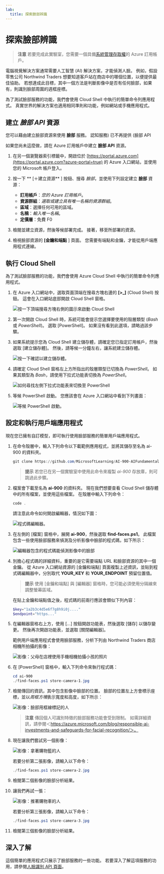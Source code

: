 ```yaml
---
lab:
  title: 探索臉部辨識
---
```


# 探索臉部辨識

> **注意** 若要完成此實驗室，您需要一個具備[系統管理存取權](https://azure.microsoft.com/free?azure-portal=true)的 Azure 訂用帳戶。

電腦視覺解決方案通常需要人工智慧 (AI) 解決方案，才能偵測人臉。 例如，假設零售公司 Northwind Traders 想要知道客戶站在商店中的哪個位置，以便提供最佳協助。 若想達成此目標，其中一個方法是判斷影像中是否有任何臉部，如果有，則識別臉部周圍的週框座標。

為了測試臉部服務的功能，我們會使用 Cloud Shell 中執行的簡單命令列應用程式。 真實世界的解決方案也適用相同準則和功能，例如網站或手機應用程式。

## 建立 *臉部 API* 資源

您可以藉由建立臉部資源來使用 **臉部** 服務。 認知服務) 已不再提供 (臉部 API

如果您尚未這麼做，請在 Azure 訂用帳戶中建立 **臉部 API** 資源。

1. 在另一個瀏覽器索引標籤中，開啟位於 [https://portal.azure.com](https://portal.azure.com?azure-portal=true) 的 Azure 入口網站，並使用您的 Microsoft 帳戶登入。

1. 按一下 ** [&#65291;建立資源** ] 按鈕、搜尋 *臉部*，並使用下列設定建立 **臉部** 資源：
    - **訂用帳戶**：*您的 Azure 訂用帳戶*。
    - **資源群組**：*選取或建立具有唯一名稱的資源群組*。
    - **區域**：選擇任何可用的區域。
    - **名稱**：*輸入唯一名稱*。
    - **定價層**：免費 F0

1. 檢閱並建立資源，然後等候部署完成。 接著，移至所部署的資源。

1. 檢視臉部資源的 **[金鑰和端點** ] 頁面。 您需要有端點和金鑰，才能從用戶端應用程式連線。

## 執行 Cloud Shell

為了測試臉部服務的功能，我們會使用 Azure Cloud Shell 中執行的簡單命令列應用程式。 

1. 在 Azure 入口網站中，選取頁面頂端在搜尋方塊右邊的 **[>_]** (Cloud Shell) 按鈕。 這會在入口網站底部開啟 Cloud Shell 窗格。 

    ![按一下頂端搜尋方塊右側的圖示來啟動 Cloud Shell](media/create-face-solutions/powershell-portal-guide-1.png)

1. 第一次開啟 Cloud Shell 時，系統可能會提示您選擇要使用的殼層類型 (*Bash* 或 *PowerShell*)。 選取 [PowerShell]。 如果沒有看到此選項，請略過該步驟。  

1. 如果系統提示您為 Cloud Shell 建立儲存體，請確定您已指定訂用帳戶，然後選取 [建立儲存體]。 然後，請等候一分鐘左右，讓系統建立儲存體。

    ![按一下確認以建立儲存體。](media/create-face-solutions/powershell-portal-guide-2.png)       

1. 請確定 Cloud Shell 窗格左上方所指出的殼層類型已切換為 *PowerShell*。 如果其類型為 *Bash*，請使用下拉式功能表切換為 *PowerShell*。

    ![如何尋找左側下拉式功能表來切換至 PowerShell](media/create-face-solutions/powershell-portal-guide-3.png) 

1. 等候 PowerShell 啟動。 您應該會在 Azure 入口網站中看到下列畫面：  

    ![等候 PowerShell 啟動。](media/create-face-solutions/powershell-prompt.png)

## 設定和執行用戶端應用程式

現在您已擁有自訂模型，即可執行使用臉部服務的簡單用戶端應用程式。

1. 在命令殼層中，輸入下列命令以下載範例應用程式，並將其儲存至名為 ai-900 的資料夾。

    ```PowerShell
    git clone https://github.com/MicrosoftLearning/AI-900-AIFundamentals ai-900
    ```

    > **提示** 若您已在另一個實驗室中使用此命令來複製 *ai-900* 存放庫，則可跳過此步驟。

1. 檔案會下載至名為 **ai-900** 的資料夾。 現在我們想要查看 Cloud Shell 儲存體中的所有檔案，並使用這些檔案。 在殼層中輸入下列命令：

     ```PowerShell
    code .
    ```

    請注意此命令如何開啟編輯器，情況如下圖： 

    ![程式碼編輯器。](media/create-face-solutions/powershell-portal-guide-4.png) 

1. 在左側的 [檔案] 窗格中，展開 **ai-900**，然後選取 **find-faces.ps1**。 此檔案包含一些使用臉部服務來偵測及分析影像中臉部的程式碼，如下所示：

    ![編輯器包含的程式碼能偵測影像中的臉部](media/create-face-solutions/find-faces-code.png)

1. 別擔心程式碼的詳細資料，重要的是它需要端點 URL 和臉部資源的其中一個金鑰。 從 Azure 入口網站資源的 [金鑰和端點] 頁面複製上述資訊，並貼到程式碼編輯器中，分別取代 **YOUR_KEY** 和 **YOUR_ENDPOINT** 預留位置值。

    > **提示** 使用 [金鑰和端點] 與 [編輯器] 窗格時，您可能必須使用分隔線來調整螢幕區域。

    在貼上金鑰和端點值之後，程式碼的前兩行應該會類似下列內容：

    ```PowerShell
    $key="1a2b3c4d5e6f7g8h9i0j...."    
    $endpoint="https..."
    ```

1. 在編輯器窗格右上方，使用 [...] 按鈕開啟功能表，然後選取 [儲存] 以儲存變更。 然後再次開啟功能表，並選取 [關閉編輯器]。

    範例用戶端應用程式會使用臉部服務，分析下列由 Northwind Traders 商店相機所拍攝的影像：

    ![影像：父母在店裡使用手機相機拍攝小孩的照片](media/create-face-solutions/store-camera-1.jpg)

1. 在 [PowerShell] 窗格中，輸入下列命令來執行程式碼：

    ```PowerShell
    cd ai-900
    ./find-faces.ps1 store-camera-1.jpg
    ```

1. 檢閱傳回的資訊，其中包含影像中臉部的位置。 臉部的位置左上方會標示座標，並以*周框方塊*表示寬度和高度，如下所示：

    ![影像：臉部用框線標記的人](media/create-face-solutions/store-camera-1-face.jpg)

    >**注意** 傳回個人可識別特徵的臉部服務功能會受到限制。 如需詳細資訊，請參閱＜https://azure.microsoft.com/blog/responsible-ai-investments-and-safeguards-for-facial-recognition/＞。

1. 現在讓我們嘗試另一個影像：

    ![影像：拿著購物籃的人](media/create-face-solutions/store-camera-2.jpg)

    若要分析第二張影像，請輸入以下命令：

    ```PowerShell
    ./find-faces.ps1 store-camera-2.jpg
    ```

1. 檢閱第二個影像的臉部分析結果。

1. 讓我們再試一張：

    ![影像：推著購物車的人](media/create-face-solutions/store-camera-3.jpg)

    若要分析第三張影像，請輸入以下命令：

    ```PowerShell
    ./find-faces.ps1 store-camera-3.jpg
    ```

1. 檢閱第三個影像的臉部分析結果。

## 深入了解

這個簡單的應用程式只展示了臉部服務的一些功能。 若要深入了解這項服務的功用，請參閱[人臉識別 API 頁面](https://azure.microsoft.com/en-us/products/cognitive-services/vision-services)。
